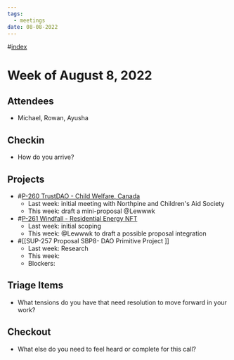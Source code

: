 ```yaml
---
tags:
  - meetings
date: 08-08-2022
---
```

#[index](notes/general-circle/old-gc-meetings/index.md) 
# Week of August 8, 2022
## Attendees
- Michael, Rowan, Ayusha

## Checkin
- How do you arrive?

## Projects
- #[P-260 TrustDAO - Child Welfare, Canada](P-260%20TrustDAO%20-%20Child%20Welfare,%20Canada) 
	- Last week: initial meeting with Northpine and Children's Aid Society
	- This week: draft a mini-proposal @Lewwwk 
- #[P-261 Windfall - Residential Energy NFT](P-261%20Windfall%20-%20Residential%20Energy%20NFT)
	- Last week: initial scoping
	- This week: @Lewwwk to draft a possible proposal integration
-  #[[SUP-257 Proposal SBP8- DAO Primitive Project
]] 
	- Last week: Research
	- This week: 
	- Blockers:

## Triage Items
- What tensions do you have that need resolution to move forward in your work?

## Checkout
- What else do you need to feel heard or complete for this call?
